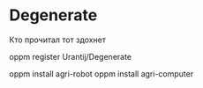 # Degenerate
Кто прочитал тот здохнет

oppm register Urantij/Degenerate

oppm install agri-robot
oppm install agri-computer
